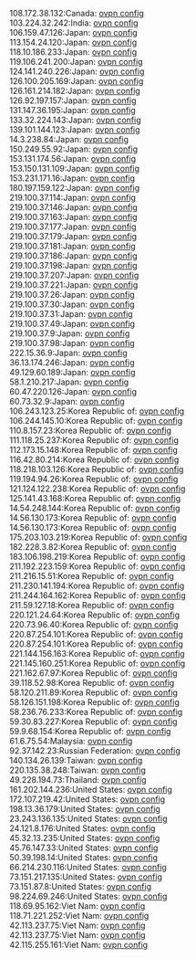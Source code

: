 108.172.38.132:Canada: [ovpn config](vpn/108_172_38_132.ovpn)  
103.224.32.242:India: [ovpn config](vpn/103_224_32_242.ovpn)  
106.159.47.126:Japan: [ovpn config](vpn/106_159_47_126.ovpn)  
113.154.24.120:Japan: [ovpn config](vpn/113_154_24_120.ovpn)  
118.10.186.233:Japan: [ovpn config](vpn/118_10_186_233.ovpn)  
119.106.241.200:Japan: [ovpn config](vpn/119_106_241_200.ovpn)  
124.141.240.226:Japan: [ovpn config](vpn/124_141_240_226.ovpn)  
126.100.205.169:Japan: [ovpn config](vpn/126_100_205_169.ovpn)  
126.161.214.182:Japan: [ovpn config](vpn/126_161_214_182.ovpn)  
126.92.197.157:Japan: [ovpn config](vpn/126_92_197_157.ovpn)  
131.147.36.195:Japan: [ovpn config](vpn/131_147_36_195.ovpn)  
133.32.224.143:Japan: [ovpn config](vpn/133_32_224_143.ovpn)  
139.101.144.123:Japan: [ovpn config](vpn/139_101_144_123.ovpn)  
14.3.238.84:Japan: [ovpn config](vpn/14_3_238_84.ovpn)  
150.249.55.92:Japan: [ovpn config](vpn/150_249_55_92.ovpn)  
153.131.174.56:Japan: [ovpn config](vpn/153_131_174_56.ovpn)  
153.150.131.109:Japan: [ovpn config](vpn/153_150_131_109.ovpn)  
153.231.171.16:Japan: [ovpn config](vpn/153_231_171_16.ovpn)  
180.197.159.122:Japan: [ovpn config](vpn/180_197_159_122.ovpn)  
219.100.37.114:Japan: [ovpn config](vpn/219_100_37_114.ovpn)  
219.100.37.146:Japan: [ovpn config](vpn/219_100_37_146.ovpn)  
219.100.37.163:Japan: [ovpn config](vpn/219_100_37_163.ovpn)  
219.100.37.177:Japan: [ovpn config](vpn/219_100_37_177.ovpn)  
219.100.37.179:Japan: [ovpn config](vpn/219_100_37_179.ovpn)  
219.100.37.181:Japan: [ovpn config](vpn/219_100_37_181.ovpn)  
219.100.37.186:Japan: [ovpn config](vpn/219_100_37_186.ovpn)  
219.100.37.198:Japan: [ovpn config](vpn/219_100_37_198.ovpn)  
219.100.37.207:Japan: [ovpn config](vpn/219_100_37_207.ovpn)  
219.100.37.221:Japan: [ovpn config](vpn/219_100_37_221.ovpn)  
219.100.37.26:Japan: [ovpn config](vpn/219_100_37_26.ovpn)  
219.100.37.30:Japan: [ovpn config](vpn/219_100_37_30.ovpn)  
219.100.37.31:Japan: [ovpn config](vpn/219_100_37_31.ovpn)  
219.100.37.49:Japan: [ovpn config](vpn/219_100_37_49.ovpn)  
219.100.37.9:Japan: [ovpn config](vpn/219_100_37_9.ovpn)  
219.100.37.98:Japan: [ovpn config](vpn/219_100_37_98.ovpn)  
222.15.36.9:Japan: [ovpn config](vpn/222_15_36_9.ovpn)  
36.13.174.246:Japan: [ovpn config](vpn/36_13_174_246.ovpn)  
49.129.60.189:Japan: [ovpn config](vpn/49_129_60_189.ovpn)  
58.1.210.217:Japan: [ovpn config](vpn/58_1_210_217.ovpn)  
60.47.220.126:Japan: [ovpn config](vpn/60_47_220_126.ovpn)  
60.73.32.9:Japan: [ovpn config](vpn/60_73_32_9.ovpn)  
106.243.123.25:Korea Republic of: [ovpn config](vpn/106_243_123_25.ovpn)  
106.244.145.10:Korea Republic of: [ovpn config](vpn/106_244_145_10.ovpn)  
110.8.157.23:Korea Republic of: [ovpn config](vpn/110_8_157_23.ovpn)  
111.118.25.237:Korea Republic of: [ovpn config](vpn/111_118_25_237.ovpn)  
112.173.15.148:Korea Republic of: [ovpn config](vpn/112_173_15_148.ovpn)  
116.42.80.214:Korea Republic of: [ovpn config](vpn/116_42_80_214.ovpn)  
118.218.103.126:Korea Republic of: [ovpn config](vpn/118_218_103_126.ovpn)  
119.194.94.26:Korea Republic of: [ovpn config](vpn/119_194_94_26.ovpn)  
121.124.122.238:Korea Republic of: [ovpn config](vpn/121_124_122_238.ovpn)  
125.141.43.168:Korea Republic of: [ovpn config](vpn/125_141_43_168.ovpn)  
14.54.248.144:Korea Republic of: [ovpn config](vpn/14_54_248_144.ovpn)  
14.56.130.173:Korea Republic of: [ovpn config](vpn/14_56_130_173.ovpn)  
14.56.130.173:Korea Republic of: [ovpn config](vpn/14_56_130_173.ovpn)  
175.203.103.219:Korea Republic of: [ovpn config](vpn/175_203_103_219.ovpn)  
182.228.3.82:Korea Republic of: [ovpn config](vpn/182_228_3_82.ovpn)  
183.106.198.219:Korea Republic of: [ovpn config](vpn/183_106_198_219.ovpn)  
211.192.223.159:Korea Republic of: [ovpn config](vpn/211_192_223_159.ovpn)  
211.216.15.51:Korea Republic of: [ovpn config](vpn/211_216_15_51.ovpn)  
211.230.141.194:Korea Republic of: [ovpn config](vpn/211_230_141_194.ovpn)  
211.244.164.162:Korea Republic of: [ovpn config](vpn/211_244_164_162.ovpn)  
211.59.127.18:Korea Republic of: [ovpn config](vpn/211_59_127_18.ovpn)  
220.121.24.64:Korea Republic of: [ovpn config](vpn/220_121_24_64.ovpn)  
220.73.96.40:Korea Republic of: [ovpn config](vpn/220_73_96_40.ovpn)  
220.87.254.101:Korea Republic of: [ovpn config](vpn/220_87_254_101.ovpn)  
220.87.254.101:Korea Republic of: [ovpn config](vpn/220_87_254_101.ovpn)  
221.144.156.163:Korea Republic of: [ovpn config](vpn/221_144_156_163.ovpn)  
221.145.160.251:Korea Republic of: [ovpn config](vpn/221_145_160_251.ovpn)  
221.162.67.97:Korea Republic of: [ovpn config](vpn/221_162_67_97.ovpn)  
39.118.52.98:Korea Republic of: [ovpn config](vpn/39_118_52_98.ovpn)  
58.120.211.89:Korea Republic of: [ovpn config](vpn/58_120_211_89.ovpn)  
58.126.151.198:Korea Republic of: [ovpn config](vpn/58_126_151_198.ovpn)  
58.236.76.233:Korea Republic of: [ovpn config](vpn/58_236_76_233.ovpn)  
59.30.83.227:Korea Republic of: [ovpn config](vpn/59_30_83_227.ovpn)  
59.9.68.154:Korea Republic of: [ovpn config](vpn/59_9_68_154.ovpn)  
61.6.75.54:Malaysia: [ovpn config](vpn/61_6_75_54.ovpn)  
92.37.142.23:Russian Federation: [ovpn config](vpn/92_37_142_23.ovpn)  
140.134.26.139:Taiwan: [ovpn config](vpn/140_134_26_139.ovpn)  
220.135.38.248:Taiwan: [ovpn config](vpn/220_135_38_248.ovpn)  
49.228.194.73:Thailand: [ovpn config](vpn/49_228_194_73.ovpn)  
161.202.144.236:United States: [ovpn config](vpn/161_202_144_236.ovpn)  
172.107.219.42:United States: [ovpn config](vpn/172_107_219_42.ovpn)  
198.13.36.179:United States: [ovpn config](vpn/198_13_36_179.ovpn)  
23.243.136.135:United States: [ovpn config](vpn/23_243_136_135.ovpn)  
24.121.8.176:United States: [ovpn config](vpn/24_121_8_176.ovpn)  
45.32.13.235:United States: [ovpn config](vpn/45_32_13_235.ovpn)  
45.76.147.33:United States: [ovpn config](vpn/45_76_147_33.ovpn)  
50.39.198.14:United States: [ovpn config](vpn/50_39_198_14.ovpn)  
66.214.230.116:United States: [ovpn config](vpn/66_214_230_116.ovpn)  
73.151.217.135:United States: [ovpn config](vpn/73_151_217_135.ovpn)  
73.151.87.8:United States: [ovpn config](vpn/73_151_87_8.ovpn)  
98.224.69.246:United States: [ovpn config](vpn/98_224_69_246.ovpn)  
118.69.95.162:Viet Nam: [ovpn config](vpn/118_69_95_162.ovpn)  
118.71.221.252:Viet Nam: [ovpn config](vpn/118_71_221_252.ovpn)  
42.113.237.75:Viet Nam: [ovpn config](vpn/42_113_237_75.ovpn)  
42.113.237.75:Viet Nam: [ovpn config](vpn/42_113_237_75.ovpn)  
42.115.255.161:Viet Nam: [ovpn config](vpn/42_115_255_161.ovpn)  

